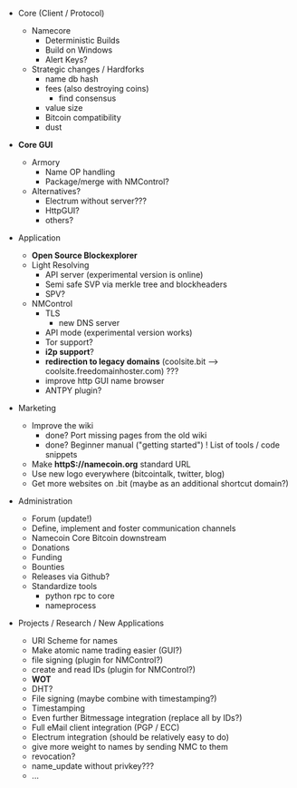 * Core (Client / Protocol)
    * Namecore
        * Deterministic Builds
        * Build on Windows
        * Alert Keys?
    * Strategic changes / Hardforks
        * name db hash
        * fees (also destroying coins)
            * find consensus
        * value size
        * Bitcoin compatibility
        * dust

* __Core GUI__
    * Armory
        * Name OP handling
        * Package/merge with NMControl?
    * Alternatives?
        * Electrum without server???
        * HttpGUI?
        * others?

- Application
    - __Open Source Blockexplorer__
    - Light Resolving
        - API server (experimental version is online)
        - Semi safe SVP via merkle tree and blockheaders
        - SPV?
    - NMControl
        - TLS
            - new DNS server
        - API mode (experimental version works)
        - Tor support?
        - __i2p support__?
        - __redirection to legacy domains__ (coolsite.bit --> coolsite.freedomainhoster.com)  ???
        - improve http GUI name browser
        - ANTPY plugin?

- Marketing
    - Improve the wiki
        - done? Port missing pages from the old wiki
        - done? Beginner manual ("getting started")
        ! List of tools / code snippets
    - Make __httpS://namecoin.org__ standard URL
    - Use new logo everywhere (bitcointalk, twitter, blog)
    - Get more websites on .bit (maybe as an additional shortcut domain?)

- Administration
    - Forum (update!)
    - Define, implement and foster communication channels
    - Namecoin Core Bitcoin downstream
    - Donations
    - Funding
    - Bounties
    - Releases via Github?
    - Standardize tools
        - python rpc to core
        - nameprocess

- Projects / Research / New Applications
    - URI Scheme for names
    - Make atomic name trading easier (GUI?)
    - file signing (plugin for NMControl?)
    - create and read IDs (plugin for NMControl?)
    - __WOT__
    - DHT?
    - File signing (maybe combine with timestamping?)
    - Timestamping
    - Even further Bitmessage integration (replace all by IDs?)
    - Full eMail client integration (PGP / ECC)
    - Electrum integration (should be relatively easy to do)
    - give more weight to names by sending NMC to them
    - revocation?
    - name_update without privkey???
    - ...



